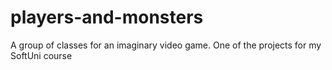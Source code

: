 # players-and-monsters
A group of classes for an imaginary video game. One of the projects for my SoftUni course

